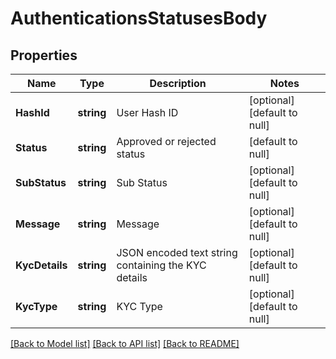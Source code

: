 # AuthenticationsStatusesBody

## Properties
Name | Type | Description | Notes
------------ | ------------- | ------------- | -------------
**HashId** | **string** | User Hash ID | [optional] [default to null]
**Status** | **string** | Approved or rejected status | [default to null]
**SubStatus** | **string** | Sub Status | [optional] [default to null]
**Message** | **string** | Message | [optional] [default to null]
**KycDetails** | **string** | JSON encoded text string containing the KYC details | [optional] [default to null]
**KycType** | **string** | KYC Type | [optional] [default to null]

[[Back to Model list]](../README.md#documentation-for-models) [[Back to API list]](../README.md#documentation-for-api-endpoints) [[Back to README]](../README.md)

